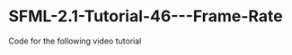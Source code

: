 SFML-2.1-Tutorial-46---Frame-Rate
=================================

Code for the following video tutorial 
